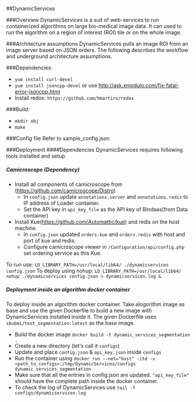 ##DynamicServices

###Overview
DynamicServices is a suit of web-services to run containerized algorithms on large bio-medical image data. It can used to run the algorithm on a region of interest (ROI) tile or on the whole image.  

###Architecture assumptions
DynamicServices pulls an image ROI from an image server based on JSON orders. The following describes the workflow and underground architecture assumptions. 

###Dependencies:
* `yum install curl-devel`
* `yum install jsoncpp-devel` or use http://ask.xmodulo.com/fix-fatal-error-jsoncpp.html
* Install redox: `https://github.com/hmartiro/redox`

###Build:
* `mkdir obj`
* `make`

###Config file
Refer to sample_config.json

###Deployment
####Dependencies
DynamicServices requires following tools installed and setup

##### Camicroscope (Dependency)
* Install all components of camicroscope from (https://github.com/camicroscope/Distro)
  * In `config.json` update `annotations.server` and `annotations.redis` to IP address of Loader container.
  * Set the API key in `api_key_file` as the API key of Bindaas(from Data container)
* Install Kue(https://github.com/Automattic/kue) and redis on the host machine. 
  * In `config.json` updated `orders.kue` and `orders.redis` with host and port of kue and redis.
  * Configure camicroscope viewer in `/Configuration/api/config.php` set ordering service as this Kue.

To run use:
`LD_LIBRARY_PATH=/usr/local/lib64/ ./dynamicservices config.json`
To deploy using nohup:
`LD_LIBRARY_PATH=/usr/local/lib64/ nohup ./dynamicservices config.json > dynamicservices.log &`

##### Deployment inside an algorithm docker container
To deploy inside an algorithm docker container. Take alogorithm image as base and use the given Dockerfile to build a new image with DynamicServices installed inside it. The given Dockerfile uses `sbubmi/test_segmentation:latest` as the base image.

* Build the docker image `docker build -t dynamic_services_segmentation .`
* Create a new directory (let's call it `configs`)
* Update and place `config.json` & `api_key.json` inside `configs`
* Run the container using `docker run --net="host" -itd -v <path_to_configs>:/tmp/DynamicServices/configs dynamic_services_segmentation`
* Make sure that all the entries in config.json are updated. `"api_key_file"` should have the complete path inside the docker container.
* To check the log of DynamicServices use `tail -f configs/dynamicservices.log`

